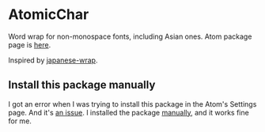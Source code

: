 # AtomicChar

Word wrap for non-monospace fonts, including Asian ones. Atom package page is [here](https://atom.io/packages/atomicchar).

Inspired by [japanese-wrap](https://atom.io/packages/japanese-wrap).


## Install this package manually

I got an error when I was trying to install this package in the Atom's Settings page. And it's [an issue](https://github.com/atom/settings-view/issues/577). I installed the package [manually](https://discuss.atom.io/t/manually-install-package/9251), and it works fine for me.
